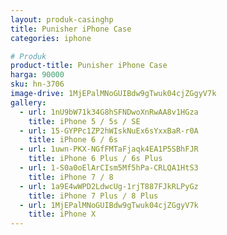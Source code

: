 ```yaml
---
layout: produk-casinghp
title: Punisher iPhone Case
categories: iphone

# Produk
product-title: Punisher iPhone Case
harga: 90000
sku: hn-3706
image-drive: 1MjEPalMNoGUIBdw9gTwuk04cjZGgyV7k
gallery:
  - url: 1nU9bW71k34G8hSFNDwoXnRwAA8v1HGza
    title: iPhone 5 / 5s / SE
  - url: 15-GYPPc1ZP2hWIskNuEx6sYxxBaR-r0A
    title: iPhone 6 / 6s
  - url: 1uwn-PKX-NGfFMTaFjaqk4EA1P5SBhFJR
    title: iPhone 6 Plus / 6s Plus
  - url: 1-S0a0oElArCIsm5Mf5hPa-CRLQA1HtS3
    title: iPhone 7 / 8
  - url: 1a9E4wWPD2LdwcUg-1rjT887FJkRLPyGz
    title: iPhone 7 Plus / 8 Plus
  - url: 1MjEPalMNoGUIBdw9gTwuk04cjZGgyV7k
    title: iPhone X
---
```

